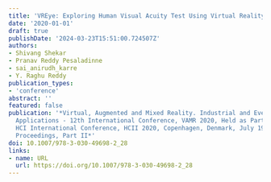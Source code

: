 ```yaml
---
title: 'VREye: Exploring Human Visual Acuity Test Using Virtual Reality'
date: '2020-01-01'
draft: true
publishDate: '2024-03-23T15:51:00.724507Z'
authors:
- Shivang Shekar
- Pranav Reddy Pesaladinne
- sai_anirudh_karre
- Y. Raghu Reddy
publication_types:
- 'conference'
abstract: ''
featured: false
publication: '*Virtual, Augmented and Mixed Reality. Industrial and Everyday Life
  Applications - 12th International Conference, VAMR 2020, Held as Part of the 22nd
  HCI International Conference, HCII 2020, Copenhagen, Denmark, July 19-24, 2020,
  Proceedings, Part II*'
doi: 10.1007/978-3-030-49698-2_28
links:
- name: URL
  url: https://doi.org/10.1007/978-3-030-49698-2_28
---
```


